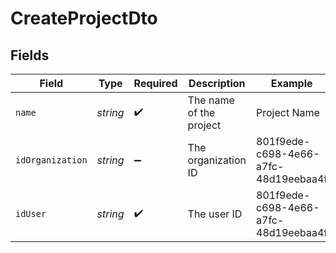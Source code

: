 # CreateProjectDto


## Fields

| Field                                | Type                                 | Required                             | Description                          | Example                              |
| ------------------------------------ | ------------------------------------ | ------------------------------------ | ------------------------------------ | ------------------------------------ |
| `name`                               | *string*                             | :heavy_check_mark:                   | The name of the project              | Project Name                         |
| `idOrganization`                     | *string*                             | :heavy_minus_sign:                   | The organization ID                  | 801f9ede-c698-4e66-a7fc-48d19eebaa4f |
| `idUser`                             | *string*                             | :heavy_check_mark:                   | The user ID                          | 801f9ede-c698-4e66-a7fc-48d19eebaa4f |